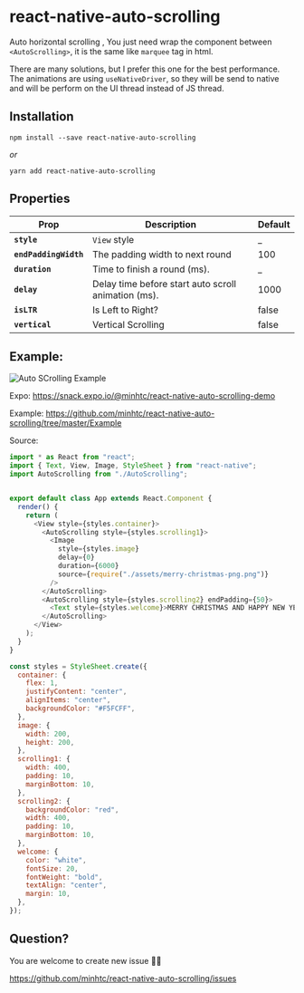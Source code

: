 # react-native-auto-scrolling

Auto horizontal scrolling , You just need wrap the component between `<AutoScrolling>`, it is the same like `marquee` tag in html.

There are many solutions, but I prefer this one for the best performance. The animations are using `useNativeDriver`, so they will be send to native and will be perform on the UI thread instead of JS thread.

## Installation

    npm install --save react-native-auto-scrolling

_or_

    yarn add react-native-auto-scrolling

## Properties

| Prop                  | Description                                         | Default |
| --------------------- | --------------------------------------------------- | ------- |
| **`style`**           | `View` style                                        | \_      |
| **`endPaddingWidth`** | The padding width to next round                     | 100     |
| **`duration`**        | Time to finish a round (ms).                        | \_      |
| **`delay`**           | Delay time before start auto scroll animation (ms). | 1000    |
| **`isLTR`**           | Is Left to Right?                                   | false   |
| **`vertical`**        | Vertical Scrolling                                  | false   |

## Example:

![Auto SCrolling Example](https://github.com/minhtc/react-native-auto-scrolling/raw/master/screenshots/auto-scrolling.gif "Auto Scrolling Example")

Expo: https://snack.expo.io/@minhtc/react-native-auto-scrolling-demo

Example: https://github.com/minhtc/react-native-auto-scrolling/tree/master/Example

Source:

```js
import * as React from "react";
import { Text, View, Image, StyleSheet } from "react-native";
import AutoScrolling from "./AutoScrolling";


export default class App extends React.Component {
  render() {
    return (
      <View style={styles.container}>
        <AutoScrolling style={styles.scrolling1}>
          <Image
            style={styles.image}
            delay={0}
            duration={6000}
            source={require("./assets/merry-christmas-png.png")}
          />
        </AutoScrolling>
        <AutoScrolling style={styles.scrolling2} endPadding={50}>
          <Text style={styles.welcome}>MERRY CHRISTMAS AND HAPPY NEW YEAR</Text>
        </AutoScrolling>
      </View>
    );
  }
}

const styles = StyleSheet.create({
  container: {
    flex: 1,
    justifyContent: "center",
    alignItems: "center",
    backgroundColor: "#F5FCFF",
  },
  image: {
    width: 200,
    height: 200,
  },
  scrolling1: {
    width: 400,
    padding: 10,
    marginBottom: 10,
  },
  scrolling2: {
    backgroundColor: "red",
    width: 400,
    padding: 10,
    marginBottom: 10,
  },
  welcome: {
    color: "white",
    fontSize: 20,
    fontWeight: "bold",
    textAlign: "center",
    margin: 10,
  },
});
```

## Question?

You are welcome to create new issue 👍🏻

https://github.com/minhtc/react-native-auto-scrolling/issues
